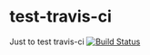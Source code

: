 # test-travis-ci
Just to test travis-ci
[![Build Status](http://10.166.150.162:8080/buildStatus/icon?job=udaya%2Ftest-jenkins2)](http://10.166.150.162:8080/job/udaya/job/test-jenkins2/)
